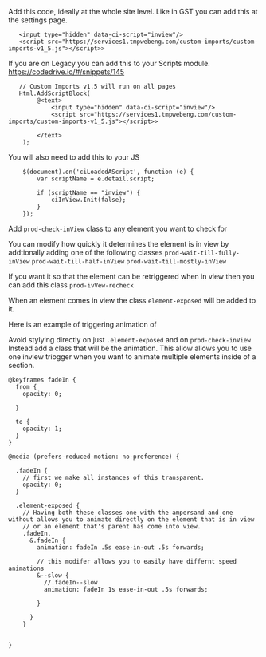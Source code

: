 Add this code, ideally at the whole site level. Like in GST you can add this at the settings page.

```
   <input type="hidden" data-ci-script="inview"/>
   <script src="https://services1.tmpwebeng.com/custom-imports/custom-imports-v1_5.js"></script>>
```

If you are on Legacy you can add this to your Scripts module. https://codedrive.io/#/snippets/145


```
   // Custom Imports v1.5 will run on all pages
   Html.AddScriptBlock(
        @<text>
            <input type="hidden" data-ci-script="inview"/>
            <script src="https://services1.tmpwebeng.com/custom-imports/custom-imports-v1_5.js"></script>>

        </text>
    );
```

You will also need to add this to your JS

```
    $(document).on('ciLoadedAScript', function (e) {
        var scriptName = e.detail.script;
    
        if (scriptName == "inview") {
            ciInView.Init(false);
        }
    });
```


Add `prod-check-inView` class to any element you want to check for

You can modify how quickly it determines the element is in view by addtionally adding one of the following classes
`prod-wait-till-fully-inView`
`prod-wait-till-half-inView`
`prod-wait-till-mostly-inView`



If you want it so that the element can be retriggered when in view then you can add this class `prod-ivVew-recheck`


When an element comes in view the class `element-exposed` will be added to it. 

Here is an example of triggering animation of 

Avoid stylying directly on just `.element-exposed` and on `prod-check-inView` Instead add a class that will be the animation.
This allow allows you to use one inview triogger when you want to animate multiple elements inside of a section.

```
@keyframes fadeIn {
  from {
    opacity: 0;

  }

  to {
    opacity: 1;
  }
}

@media (prefers-reduced-motion: no-preference) {

  .fadeIn {    
    // first we make all instances of this transparent. 
    opacity: 0;
  }

  .element-exposed {
    // Having both these classes one with the ampersand and one without allows you to animate directly on the element that is in view 
    // or an element that's parent has come into view.
    .fadeIn,
      &.fadeIn {
        animation: fadeIn .5s ease-in-out .5s forwards;

        // this modifer allows you to easily have differnt speed animations
        &--slow {
          //.fadeIn--slow
          animation: fadeIn 1s ease-in-out .5s forwards;

        }

      }
    }


}
```

